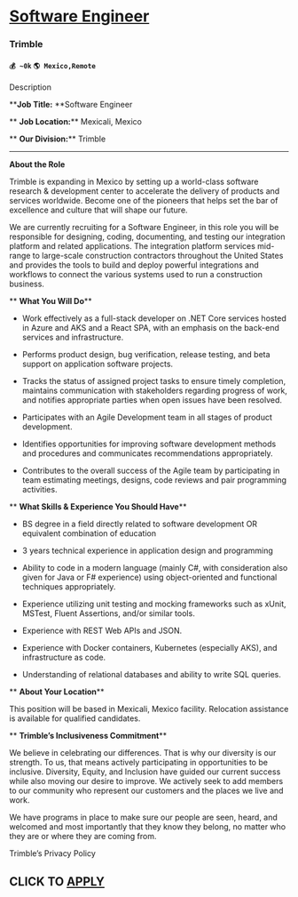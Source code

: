 # [Software Engineer](https://www.remotewlb.com/apply/software-engineer-86431)  
### Trimble  
#### `💰 ~0k` `🌎 Mexico,Remote`  

Description

****Job Title:** **Software Engineer

 ** **Job Location:**** Mexicali, Mexico

 ** **Our Division:**** Trimble

****

****About the Role****

Trimble is expanding in Mexico by setting up a world-class software research & development center to accelerate the delivery of products and services worldwide. Become one of the pioneers that helps set the bar of excellence and culture that will shape our future.

We are currently recruiting for a Software Engineer, in this role you will be responsible for designing, coding, documenting, and testing our integration platform and related applications. The integration platform services mid-range to large-scale construction contractors throughout the United States and provides the tools to build and deploy powerful integrations and workflows to connect the various systems used to run a construction business.

 ** **What You Will Do****

  * Work effectively as a full-stack developer on .NET Core services hosted in Azure and AKS and a React SPA, with an emphasis on the back-end services and infrastructure.

  * Performs product design, bug verification, release testing, and beta support on application software projects.

  * Tracks the status of assigned project tasks to ensure timely completion, maintains communication with stakeholders regarding progress of work, and notifies appropriate parties when open issues have been resolved.

  * Participates with an Agile Development team in all stages of product development.

  * Identifies opportunities for improving software development methods and procedures and communicates recommendations appropriately.

  * Contributes to the overall success of the Agile team by participating in team estimating meetings, designs, code reviews and pair programming activities.

 ** **What Skills & Experience You Should Have****

  * BS degree in a field directly related to software development OR equivalent combination of education 

  * 3 years technical experience in application design and programming

  * Ability to code in a modern language (mainly C#, with consideration also given for Java or F# experience) using object-oriented and functional techniques appropriately.

  * Experience utilizing unit testing and mocking frameworks such as xUnit, MSTest, Fluent Assertions, and/or similar tools.

  * Experience with REST Web APIs and JSON.

  * Experience with Docker containers, Kubernetes (especially AKS), and infrastructure as code.

  * Understanding of relational databases and ability to write SQL queries.

 ** **About Your Location****

This position will be based in Mexicali, Mexico facility. Relocation assistance is available for qualified candidates.

 ** **Trimble’s Inclusiveness Commitment****

We believe in celebrating our differences. That is why our diversity is our strength. To us, that means actively participating in opportunities to be inclusive. Diversity, Equity, and Inclusion have guided our current success while also moving our desire to improve. We actively seek to add members to our community who represent our customers and the places we live and work.

We have programs in place to make sure our people are seen, heard, and welcomed and most importantly that they know they belong, no matter who they are or where they are coming from.

  
Trimble’s Privacy Policy

  
## CLICK TO [APPLY](https://www.remotewlb.com/apply/software-engineer-86431)

